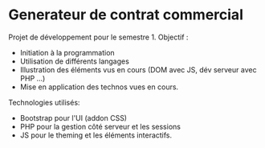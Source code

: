 # Generateur de contrat commercial

Projet de développement pour le semestre 1.
Objectif :
- Initiation à la programmation
- Utilisation de différents langages
- Illustration des éléments vus en cours (DOM avec JS, dév serveur avec PHP ...)
- Mise en application des technos vues en cours.

Technologies utilisés: 
- Bootstrap pour l'UI (addon CSS)
- PHP pour la gestion côté serveur et les sessions
- JS pour le theming et les éléments interactifs.